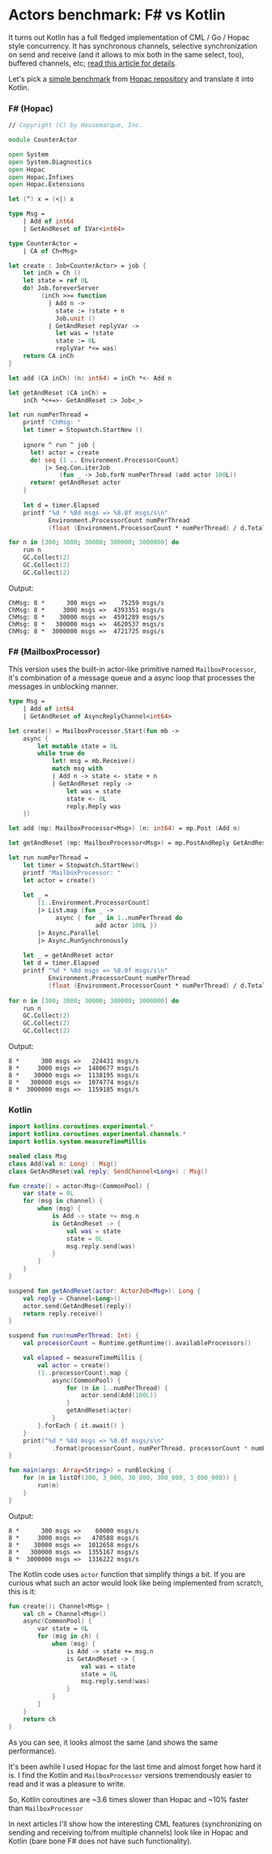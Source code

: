 # Actors benchmark: F# vs Kotlin

It turns out Kotlin has a full fledged implementation of CML / Go / Hopac style concurrency.
It has synchronous channels, selective synchronization on send and receive (and it allows to 
mix both in the same select, too), buffered channels, etc; 
[read this article for details](https://github.com/Kotlin/kotlinx.coroutines/blob/master/coroutines-guide.md).

Let's pick a [simple benchmark](https://github.com/Hopac/Hopac/blob/master/Benchmarks/CounterActor/CounterActor.fs) 
from [Hopac repository](https://github.com/Hopac/Hopac) and translate it into Kotlin.

### F\# (Hopac)

```fsharp
// Copyright (C) by Housemarque, Inc.

module CounterActor

open System
open System.Diagnostics
open Hopac
open Hopac.Infixes
open Hopac.Extensions

let (^) x = (<|) x

type Msg =
    | Add of int64
    | GetAndReset of IVar<int64>

type CounterActor =
    | CA of Ch<Msg>

let create : Job<CounterActor> = job {
    let inCh = Ch ()
    let state = ref 0L
    do! Job.foreverServer
         (inCh >>= function
           | Add n ->
             state := !state + n
             Job.unit ()
           | GetAndReset replyVar ->
             let was = !state
             state := 0L
             replyVar *<= was)
    return CA inCh
}

let add (CA inCh) (n: int64) = inCh *<- Add n

let getAndReset (CA inCh) =
    inCh *<+=>- GetAndReset :> Job<_>

let run numPerThread =
    printf "ChMsg: "
    let timer = Stopwatch.StartNew ()
    
    ignore ^ run ^ job {
      let! actor = create
      do! seq {1 .. Environment.ProcessorCount}
          |> Seq.Con.iterJob
              (fun _ -> Job.forN numPerThread (add actor 100L))
      return! getAndReset actor
    }
    
    let d = timer.Elapsed
    printf "%d * %8d msgs => %8.0f msgs/s\n"
           Environment.ProcessorCount numPerThread
           (float (Environment.ProcessorCount * numPerThread) / d.TotalSeconds)

for n in [300; 3000; 30000; 300000; 3000000] do
    run n
    GC.Collect(2)
    GC.Collect(2)
    GC.Collect(2)
```
Output:
```
ChMsg: 8 *      300 msgs =>    75259 msgs/s
ChMsg: 8 *     3000 msgs =>  4393351 msgs/s
ChMsg: 8 *    30000 msgs =>  4591289 msgs/s
ChMsg: 8 *   300000 msgs =>  4620537 msgs/s
ChMsg: 8 *  3000000 msgs =>  4721725 msgs/s
```

### F\# (MailboxProcessor)

This version uses the built-in actor-like primitive named `MailboxProcessor`, it's 
combination of a message queue and a async loop that processes the messages in 
unblocking manner.

```fsharp
type Msg =
    | Add of int64
    | GetAndReset of AsyncReplyChannel<int64>

let create() = MailboxProcessor.Start(fun mb ->
    async {
        let mutable state = 0L
        while true do
            let! msg = mb.Receive()
            match msg with
            | Add n -> state <- state + n
            | GetAndReset reply ->
                let was = state
                state <- 0L
                reply.Reply was
    })

let add (mp: MailboxProcessor<Msg>) (n: int64) = mp.Post (Add n)

let getAndReset (mp: MailboxProcessor<Msg>) = mp.PostAndReply GetAndReset

let run numPerThread =
    let timer = Stopwatch.StartNew()
    printf "MailboxProcessor: "
    let actor = create()
    
    let _ =
        [1..Environment.ProcessorCount]
        |> List.map (fun _ ->
             async { for _ in 1..numPerThread do
                        add actor 100L })
        |> Async.Parallel
        |> Async.RunSynchronously
                        
    let _ = getAndReset actor
    let d = timer.Elapsed
    printf "%d * %8d msgs => %8.0f msgs/s\n"
           Environment.ProcessorCount numPerThread
           (float (Environment.ProcessorCount * numPerThread) / d.TotalSeconds)
           
for n in [300; 3000; 30000; 300000; 3000000] do
    run n
    GC.Collect(2)
    GC.Collect(2)
    GC.Collect(2)           
```
Output:
```
8 *      300 msgs =>   224431 msgs/s
8 *     3000 msgs =>  1480677 msgs/s
8 *    30000 msgs =>  1138195 msgs/s
8 *   300000 msgs =>  1074774 msgs/s
8 *  3000000 msgs =>  1159185 msgs/s
```
### Kotlin

```kotlin
import kotlinx.coroutines.experimental.*
import kotlinx.coroutines.experimental.channels.*
import kotlin.system.measureTimeMillis

sealed class Msg
class Add(val n: Long) : Msg()
class GetAndReset(val reply: SendChannel<Long>) : Msg()

fun create() = actor<Msg>(CommonPool) {
    var state = 0L
    for (msg in channel) {
        when (msg) {
            is Add -> state += msg.n
            is GetAndReset -> {
                val was = state
                state = 0L
                msg.reply.send(was)
            }
        }
    }
}

suspend fun getAndReset(actor: ActorJob<Msg>): Long {
    val reply = Channel<Long>()
    actor.send(GetAndReset(reply))
    return reply.receive()
}

suspend fun run(numPerThread: Int) {
    val processorCount = Runtime.getRuntime().availableProcessors()

    val elapsed = measureTimeMillis {
        val actor = create()
        (1..processorCount).map {
            async(CommonPool) {
                for (n in 1..numPerThread) {
                    actor.send(Add(100L))
                }
                getAndReset(actor)
            }
        }.forEach { it.await() }
    }
    print("%d * %8d msgs => %8.0f msgs/s\n"
            .format(processorCount, numPerThread, processorCount * numPerThread / (elapsed / 1000.0)))
}

fun main(args: Array<String>) = runBlocking {
    for (n in listOf(300, 3_000, 30_000, 300_000, 3_000_000)) {
        run(n)
    }
}
```
Output:
```
8 *      300 msgs =>    60000 msgs/s
8 *     3000 msgs =>   470588 msgs/s
8 *    30000 msgs =>  1012658 msgs/s
8 *   300000 msgs =>  1355167 msgs/s
8 *  3000000 msgs =>  1316222 msgs/s
```
The Kotlin code uses `actor` function that simplify things a bit. If you are curious
what such an actor would look like being implemented from scratch, this is it:

```fsharp
fun create(): Channel<Msg> {
    val ch = Channel<Msg>()
    async(CommonPool) {
        var state = 0L
        for (msg in ch) {
            when (msg) {
                is Add -> state += msg.n
                is GetAndReset -> {
                    val was = state
                    state = 0L
                    msg.reply.send(was)
                }
            }
        }
    }
    return ch
}
```

As you can see, it looks almost the same (and shows the same performance). 

It's been awhile I used Hopac for the last time and almost forget how hard it is. I find 
the Kotlin and `MailboxProcessor` versions tremendously easier to read and 
it was a pleasure to write.

So, Kotlin coroutines are ~3.6 times slower than Hopac and ~10% faster than `MailboxProcessor`

In next articles I'll show how the interesting CML features (synchronizing on 
sending and receiving to/from multiple channels) look like in Hopac and 
Kotlin (bare bone F# does not have such functionality).